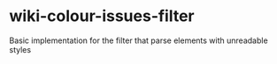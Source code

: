 # wiki-colour-issues-filter
Basic implementation for the filter that parse elements with unreadable styles

